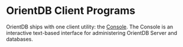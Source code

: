 
# OrientDB Client Programs

OrientDB ships with one client utility: the [Console](../console/README.md).  The Console is an interactive text-based interface for administering OrientDB Server and databases.


